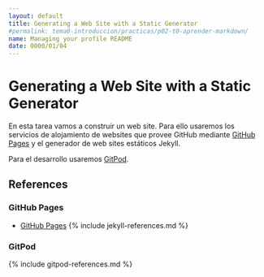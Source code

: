 ```yaml
---
layout: default
title: Generating a Web Site with a Static Generator
#permalink: tema0-introduccion/practicas/p02-t0-aprender-markdown/
name: Managing your profile README
date: 0000/01/04
---
```


# Generating a Web Site with a Static Generator

En esta tarea vamos a construir un web site. Para ello usaremos los servicios de alojamiento de websites que provee GitHub mediante [GitHub Pages](https://pages.github.com/) y el generador de web sites estáticos Jekyll.

Para el desarrollo usaremos [GitPod](https://www.gitpod.io/docs/getting-started).



## References

### GitHub Pages

* [GitHub Pages](https://pages.github.com/)
{% include jekyll-references.md %}

### GitPod

{% include gitpod-references.md %}


